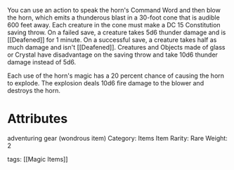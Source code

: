 You can use an action to speak the horn's Command Word and then blow the horn, which emits a thunderous blast in a 30-foot cone that is audible 600 feet away. Each creature in the cone must make a DC 15 Constitution saving throw. On a failed save, a creature takes 5d6 thunder damage and is [[Deafened]] for 1 minute. On a successful save, a creature takes half as much damage and isn't [[Deafened]]. Creatures and Objects made of glass or Crystal have disadvantage on the saving throw and take 10d6 thunder damage instead of 5d6.

Each use of the horn's magic has a 20 percent chance of causing the horn to explode. The explosion deals 10d6 fire damage to the blower and destroys the horn.

# Attributes
adventuring gear (wondrous item)
Category: Items
Item Rarity: Rare
Weight: 2

tags: [[Magic Items]]